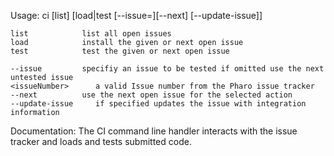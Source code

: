 Usage: ci [list] [load|test [--issue=<issueNumber>][--next] [--update-issue]]

	list            list all open issues
	load            install the given or next open issue
	test            test the given or next open issue
	
	--issue         specifiy an issue to be tested if omitted use the next untested issue
	<issueNumber>      a valid Issue number from the Pharo issue tracker
	--next          use the next open issue for the selected action
	--update-issue     if specified updates the issue with integration information
	
Documentation:
The CI command line handler interacts with the issue tracker and loads and tests submitted code.
